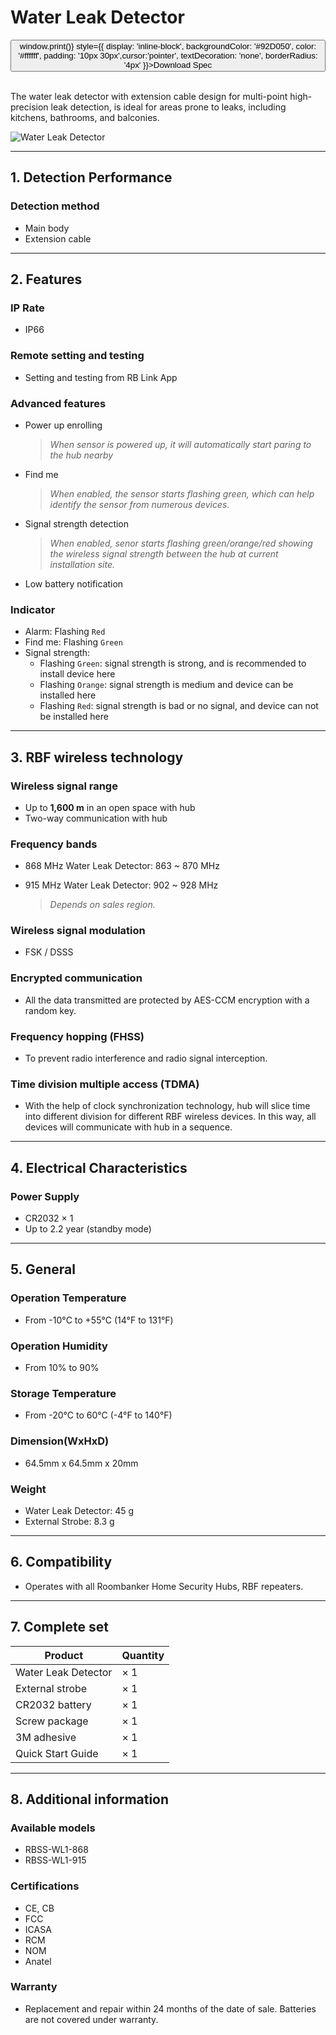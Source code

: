 ﻿# Water Leak Detector

<div style={{textAlign: 'center'}}>
<button onClick={() => window.print()} style={{ display: 'inline-block', backgroundColor: '#92D050', color: '#ffffff', padding: '10px 30px',cursor:'pointer', textDecoration: 'none', borderRadius: '4px' }}>Download Spec</button>
</div>

<br />

The water leak detector with extension cable design for multi-point high-precision leak detection, is ideal for areas prone to leaks, including kitchens, bathrooms, and balconies.

<div style={{textAlign:'center'}}>
<img src="https://dusunprj.oss-us-west-1.aliyuncs.com/roombanker/Water%20Leak%20Detector.png" alt="Water Leak Detector" style={{textAlign:'center',width:'25%'}} /> 
</div>


------

## 1. Detection Performance

### Detection method

* Main body
* Extension cable

------

## 2. Features

### IP Rate

* IP66

### Remote setting and testing

* Setting and testing from RB Link App

### Advanced features

* Power up enrolling  
  
  > *When sensor is powered up, it will automatically start paring to the hub nearby*
* Find me  
  
  > *When enabled, the sensor starts flashing green, which can help identify the sensor from numerous devices.*
* Signal strength detection  
  
  > *When enabled, senor starts flashing green/orange/red showing the wireless signal strength between the hub at current installation site.* 
* Low battery notification

### Indicator

* Alarm: Flashing `Red`
* Find me: Flashing `Green`
* Signal strength:
  * Flashing `Green`: signal strength is strong, and is recommended to install device here
  * Flashing `Orange`: signal strength is medium and device can be installed here
  * Flashing `Red`: signal strength is bad or no signal, and device can not be installed here


------

## 3. RBF wireless technology

### Wireless signal range

* Up to **1,600 m** in an open space with hub
* Two-way communication with hub

### Frequency bands

* 868 MHz Water Leak Detector: 863 ~ 870 MHz
* 915 MHz Water Leak Detector: 902 ~ 928 MHz  
  
  > *Depends on sales region.*

### Wireless signal modulation

* FSK / DSSS

### Encrypted communication

* All the data transmitted are protected by AES-CCM encryption with a random key.

### Frequency hopping (FHSS)

* To prevent radio interference and radio signal interception.

### Time division multiple access (TDMA)

* With the help of clock synchronization technology, hub will slice time into different division for different RBF wireless devices. In this way, all devices will communicate with hub in a sequence.

------

## 4. Electrical Characteristics

### Power Supply

* CR2032 × 1
* Up to 2.2 year (standby mode)

------

## 5. General

### Operation Temperature

* From -10°С to +55°С (14°F to 131°F)

### Operation Humidity

* From 10% to 90%

### Storage Temperature

* From -20°C to 60°C (-4°F to 140°F)

### Dimension(WxHxD)

* 64.5mm x 64.5mm x 20mm

### Weight

* Water Leak Detector: 45 g
* External Strobe: 8.3 g

------

## 6. Compatibility

* Operates with all Roombanker Home Security Hubs,  RBF repeaters.

------

## 7. Complete set

| Product             | Quantity |
| ------------------- | -------- |
| Water Leak Detector | × 1      |
| External strobe     | × 1      |
| CR2032 battery      | × 1      |
| Screw package       | × 1      |
| 3M adhesive         | × 1      |
| Quick Start Guide   | × 1      |



------

## 8. Additional information

### Available models

* RBSS-WL1-868
* RBSS-WL1-915

### Certifications

* CE, CB
* FCC
* ICASA
* RCM
* NOM
* Anatel

### Warranty

* Replacement and repair within 24 months of the date of sale. Batteries are not covered under warranty.
